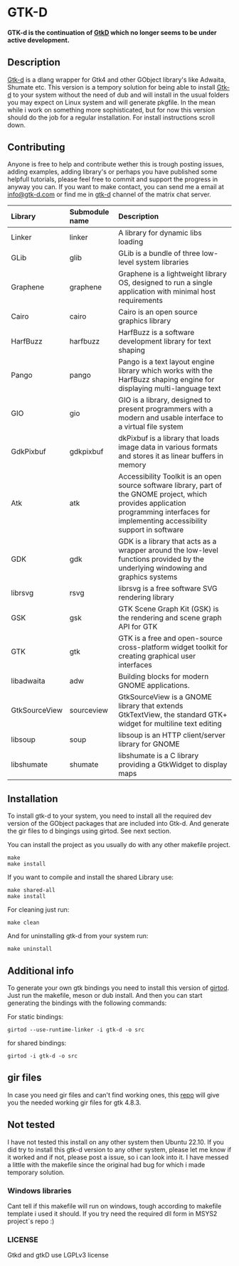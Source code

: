 # GTK-D

#### GTK-d is the continuation of [GtkD](https://gtkd.org/) which no longer seems to be under active development. ####

## Description

[Gtk-d](http://www.github.com/gtk-d/gtk-dhttp://www.github.com/gtk-d/gtk-d) is a dlang wrapper for Gtk4 and other GObject library's like Adwaita, Shumate etc. This version is a tempory solution for being able to install [Gtk-d](http://www.github.com/gtk-d/gtk-d) to your system without the need of dub and will install in the usual folders you may expect on Linux system and will generate pkgfile. In the mean while i work on something more sophisticated, but for now this version should do the job for a regular installation. For install instructions scroll down.

## Contributing
Anyone is free to help and contribute wether this is trough posting issues, adding examples, adding library's or perhaps you have published some helpfull tutorials, please feel free to commit and support the progress in anyway you can. If you want to make contact, you can send me a email at info@gtk-d.com or find me in [gtk-d](https://matrix.to/#/#gtkd:matrix.org) channel of the matrix chat server.


| Library  | Submodule name | Description |
| :------- | :------------- | :---------- |
| Linker   | linker         | A library for dynamic libs loading |
| GLib     | glib           | GLib is a bundle of three low-level system libraries |
| Graphene | graphene       | Graphene is a lightweight library OS, designed to run a single application with minimal host requirements |
| Cairo   | cairo           | Cairo is an open source graphics library |
| HarfBuzz | harfbuzz | HarfBuzz is a software development library for text shaping |
| Pango | pango | Pango is a text layout engine library which works with the HarfBuzz shaping engine for displaying multi-language text |
| GIO | gio | GIO is a library, designed to present programmers with a modern and usable interface to a virtual file system |
| GdkPixbuf | gdkpixbuf | dkPixbuf is a library that loads image data in various formats and stores it as linear buffers in memory |
| Atk | atk | Accessibility Toolkit is an open source software library, part of the GNOME project, which provides application programming interfaces for implementing accessibility support in software |
| GDK | gdk | GDK is a library that acts as a wrapper around the low-level functions provided by the underlying windowing and graphics systems |
| librsvg | rsvg | librsvg is a free software SVG rendering library |
| GSK | gsk | GTK Scene Graph Kit (GSK) is the rendering and scene graph API for GTK |
| GTK | gtk | GTK is a free and open-source cross-platform widget toolkit for creating graphical user interfaces |
| libadwaita | adw |  Building blocks for modern GNOME applications. |
| GtkSourceView | sourceview | GtkSourceView is a GNOME library that extends GtkTextView, the standard GTK+ widget for multiline text editing |
| libsoup | soup | libsoup is an HTTP client/server library for GNOME |
| libshumate | shumate | libshumate is a C library providing a GtkWidget to display maps |

## Installation 
To install gtk-d to your system, you need to install all the required dev version of the GObject packages that are included into Gtk-d. And generate the gir files to d bingings using girtod. See next section.

You can install the project as you usually do with any other makefile project. 
````
make
make install
````

If you want to compile and install the shared Library use:
````
make shared-all
make install
````

For cleaning just run:
````
make clean
````

And for uninstalling gtk-d from your system run:
````
make uninstall
````

## Additional info

To generate your own gtk bindings you need to install this version of [girtod](https://github.com/gtk-d/gir-to-d). Just run the makefile, meson or dub install. And then you can start generating the bindings with the following commands:

For static bindings:
````
girtod --use-runtime-linker -i gtk-d -o src
````
for shared bindings:
````
girtod -i gtk-d -o src
````

## gir files

In case you need gir files and can't find working ones, this [repo](https://github.com/gtk-d/gir-files) will give you the needed working gir files for gtk 4.8.3.

## Not tested
I have not tested this install on any other system then Ubuntu 22.10. If you did try to install this gtk-d version to any other system, please let me know if it worked and if not, please post a issue, so i can look into it. I have messed a little with the makefile since the original had bug for which i made temporary solution.

### Windows libraries
Cant tell if this makefile will run on windows, tough according to makefile template i used it should. If you try need the required dll form in MSYS2 project`s repo :)

### LICENSE
Gtkd and gtkD use LGPLv3 license